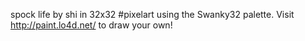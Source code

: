 spock life by shi in 32x32 #pixelart using the Swanky32 palette. Visit http://paint.lo4d.net/ to draw your own! 